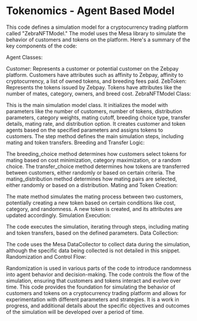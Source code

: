 # Tokenomics - Agent Based Model

This code defines a simulation model for a cryptocurrency trading platform called "ZebraNFTModel." The model uses the Mesa library to simulate the behavior of customers and tokens on the platform. Here's a summary of the key components of the code:

Agent Classes:

Customer: Represents a customer or potential customer on the Zebpay platform. Customers have attributes such as affinity to Zebpay, affinity to cryptocurrency, a list of owned tokens, and breeding fees paid.
ZebToken: Represents the tokens issued by Zebpay. Tokens have attributes like the number of mates, category, owners, and breed cost.
ZebraNFTModel Class:

This is the main simulation model class.
It initializes the model with parameters like the number of customers, number of tokens, distribution parameters, category weights, mating cutoff, breeding choice type, transfer details, mating rate, and distribution option.
It creates customer and token agents based on the specified parameters and assigns tokens to customers.
The step method defines the main simulation steps, including mating and token transfers.
Breeding and Transfer Logic:

The breeding_choice method determines how customers select tokens for mating based on cost minimization, category maximization, or a random choice.
The transfer_choice method determines how tokens are transferred between customers, either randomly or based on certain criteria.
The mating_distribution method determines how mating pairs are selected, either randomly or based on a distribution.
Mating and Token Creation:

The mate method simulates the mating process between two customers, potentially creating a new token based on certain conditions like cost, category, and randomness.
A new token is created, and its attributes are updated accordingly.
Simulation Execution:

The code executes the simulation, iterating through steps, including mating and token transfers, based on the defined parameters.
Data Collection:

The code uses the Mesa DataCollector to collect data during the simulation, although the specific data being collected is not detailed in this snippet.
Randomization and Control Flow:

Randomization is used in various parts of the code to introduce randomness into agent behavior and decision-making.
The code controls the flow of the simulation, ensuring that customers and tokens interact and evolve over time.
This code provides the foundation for simulating the behavior of customers and tokens on a cryptocurrency trading platform and allows for experimentation with different parameters and strategies. It is a work in progress, and additional details about the specific objectives and outcomes of the simulation will be developed over a period of time.






